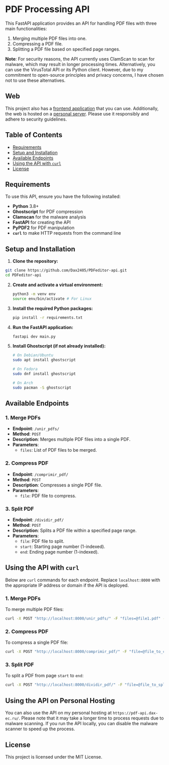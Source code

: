 # PDF Processing API

This FastAPI application provides an API for handling PDF files with three main functionalities:

1. Merging multiple PDF files into one.
2. Compressing a PDF file.
3. Splitting a PDF file based on specified page ranges.

**Note**: For security reasons, the API currently uses ClamScan to scan for malware, which may result in longer processing times. Alternatively, you can use the VirusTotal API or its Python client. However, due to my commitment to open-source principles and privacy concerns, I have chosen not to use these alternatives.

## Web

This project also has a [frontend application](https://github.com/Dax2405/PDFeditor-web) that you can use. Additionally, the web is hosted on a [personal server](https://pdf-editor.dax-ec.ru/). Please use it responsibly and adhere to security guidelines.

## Table of Contents

- [Requirements](#requirements)
- [Setup and Installation](#setup-and-installation)
- [Available Endpoints](#available-endpoints)
- [Using the API with `curl`](#using-the-api-with-curl)
- [License](#license)

## Requirements

To use this API, ensure you have the following installed:

- **Python** 3.8+
- **Ghostscript** for PDF compression
- **Clamscan** for the malware analysis
- **FastAPI** for creating the API
- **PyPDF2** for PDF manipulation
- **`curl`** to make HTTP requests from the command line

## Setup and Installation

1. **Clone the repository:**

  ```bash
  git clone https://github.com/Dax2405/PDFeditor-api.git
  cd PDFeditor-api
  ```

2. **Create and activate a virtual environment:**

   ```bash
   python3 -m venv env
   source env/bin/activate # For Linux 
   ```

3. **Install the required Python packages:**

   ```bash
   pip install -r requirements.txt
   ```

4. **Run the FastAPI application:**

   ```bash
   fastapi dev main.py
   ```

5. **Install Ghostscript (if not already installed):**

   ```bash
   # On Debian/Ubuntu
   sudo apt install ghostscript

   # On Fedora
   sudo dnf install ghostscript
   
   # On Arch 
   sudo pacman -S ghostscript
   ```

## Available Endpoints

### 1. Merge PDFs

- **Endpoint**: `/unir_pdfs/`
- **Method**: `POST`
- **Description**: Merges multiple PDF files into a single PDF.
- **Parameters**: 
  - `files`: List of PDF files to be merged.

### 2. Compress PDF

- **Endpoint**: `/comprimir_pdf/`
- **Method**: `POST`
- **Description**: Compresses a single PDF file.
- **Parameters**:
  - `file`: PDF file to compress.

### 3. Split PDF

- **Endpoint**: `/dividir_pdf/`
- **Method**: `POST`
- **Description**: Splits a PDF file within a specified page range.
- **Parameters**:
  - `file`: PDF file to split.
  - `start`: Starting page number (1-indexed).
  - `end`: Ending page number (1-indexed).

## Using the API with `curl`

Below are `curl` commands for each endpoint. Replace `localhost:8000` with the appropriate IP address or domain if the API is deployed.

### 1. Merge PDFs

To merge multiple PDF files:

```bash
curl -X POST "http://localhost:8000/unir_pdfs/" -F "files=@file1.pdf" -F "files=@file2.pdf" -o merged_output.pdf
```

### 2. Compress PDF

To compress a single PDF file:

```bash
curl -X POST "http://localhost:8000/comprimir_pdf/" -F "file=@file_to_compress.pdf" -o compressed_output.pdf
```

### 3. Split PDF

To split a PDF from page `start` to `end`:

```bash
curl -X POST "http://localhost:8000/dividir_pdf/" -F "file=@file_to_split.pdf" -F "start=1" -F "end=3" -o split_output.pdf
```

## Using the API on Personal Hosting

You can also use the API on my personal hosting at `https://pdf-api.dax-ec.ru/`. Please note that it may take a longer time to process requests due to malware scanning. If you run the API locally, you can disable the malware scanner to speed up the process.

## License

This project is licensed under the MIT License.
